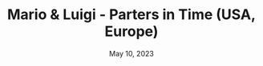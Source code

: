---
layout: nds
title: "Mario & Luigi - Parters in Time (USA, Europe)"
categories:
 - approved
 - nds
 - universal
 - safe
tags:
- rpg
- mario & luigi
date: May 10, 2023
permalink: /games/m&l-partners-in-time/play/details
publisher: Nintendo
id: m&l-partners-in-time
---